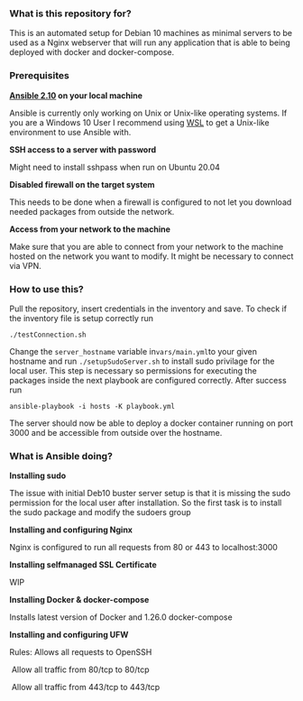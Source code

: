 ### What is this repository for?
This is an automated setup for Debian 10 machines as minimal servers to be used as a Nginx webserver that will run any application that is able to being deployed with docker and docker-compose.

### Prerequisites
**[Ansible 2.10](https://docs.ansible.com/ansible/latest/installation_guide/intro_installation.html) on your local machine**

Ansible is currently only working on Unix or Unix-like operating systems. If you are a Windows 10 User I recommend using [WSL](https://docs.microsoft.com/en-us/windows/wsl/install-win10) to get a Unix-like environment to use Ansible with.

**SSH access to a server with password**

Might need to install sshpass when run on Ubuntu 20.04

**Disabled firewall on the target system**

This needs to be done when a firewall is configured to not let you download needed packages from outside the network.

**Access from your network to the machine**

Make sure that you are able to connect from your network to the machine hosted on the network you want to modify. It might be necessary to connect via VPN.

### How to use this?

Pull the repository, insert credentials in the inventory and save. To check if the inventory file is setup correctly run

```
./testConnection.sh
```

 Change the `server_hostname` variable in`vars/main.yml`to your given hostname and run `./setupSudoServer.sh` to install sudo privilage for the local user. This step is necessary so permissions for executing the packages inside the next playbook are configured correctly. After success run

```
ansible-playbook -i hosts -K playbook.yml
```

The server should now be able to deploy a docker container running on port 3000 and be accessible from outside over the hostname.

### What is Ansible doing?
**Installing sudo**

The issue with initial Deb10 buster server setup is that it is missing the sudo permission for the local user after installation. So the first task is to install the sudo package and modify the sudoers group

**Installing and configuring Nginx**

Nginx is configured to run all requests from 80 or 443 to localhost:3000

**Installing selfmanaged SSL Certificate**

WIP

**Installing Docker & docker-compose**

Installs latest version of Docker and 1.26.0 docker-compose

**Installing and configuring UFW**

Rules: Allows all requests to OpenSSH

​			Allow all traffic from 80/tcp to 80/tcp

​			Allow all traffic from 443/tcp to 443/tcp